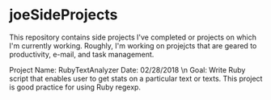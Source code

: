 # joeSideProjects
This repository contains side projects I've completed or projects on which I'm currently working. Roughly, I'm working on projejcts that are geared to productivity, e-mail, and task management.

Project Name: RubyTextAnalyzer
Date: 02/28/2018 \n
Goal: Write Ruby script that enables user to get stats on a particular text or texts. This project is good practice for using Ruby regexp.


